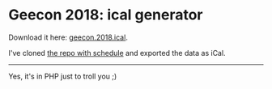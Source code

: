 # Geecon 2018: ical generator

Download it here: [geecon.2018.ical](https://github.com/fprochazka/geecon-2018-schedule-generate-ical/raw/master/geecon.2018.ical).

I've cloned [the repo with schedule](https://github.com/RemadaG/geecon-2015-mobile/tree/gh-pages/_data) and exported the data as iCal.

----

Yes, it's in PHP just to troll you ;)
